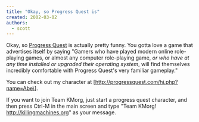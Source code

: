 ```yaml
---
title: "Okay, so Progress Quest is"
created: 2002-03-02
authors: 
  - scott
---
```


Okay, so [Progress Quest](http://progressquest.com/) is actually pretty funny. You gotta love a game that advertises itself by saying "Gamers who have played modern online role-playing games, or almost any computer role-playing game, _or who have at any time installed or upgraded their operating system_, will find themselves incredibly comfortable with Progress Quest's very familiar gameplay."  
  
You can check out my character at \[http://progressquest.com/hi.php?name=Abe\].  
  
If you want to join Team KMorg, just start a progress quest character, and then press Ctrl-M in the main screen and type "Team KMorg! http://killingmachines.org" as your message.
